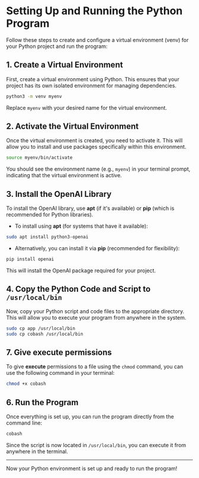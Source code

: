 
# Setting Up and Running the Python Program

Follow these steps to create and configure a virtual environment (venv) for your Python project and run the program:

## 1. Create a Virtual Environment

First, create a virtual environment using Python. This ensures that your project has its own isolated environment for managing dependencies.

```bash
python3 -m venv myenv
```

Replace `myenv` with your desired name for the virtual environment.

## 2. Activate the Virtual Environment

Once the virtual environment is created, you need to activate it. This will allow you to install and use packages specifically within this environment.

```bash
source myenv/bin/activate
```

You should see the environment name (e.g., `myenv`) in your terminal prompt, indicating that the virtual environment is active.

## 3. Install the OpenAI Library

To install the OpenAI library, use **apt** (if it's available) or **pip** (which is recommended for Python libraries).

- To install using **apt** (for systems that have it available):
  
```bash
sudo apt install python3-openai
```

- Alternatively, you can install it via **pip** (recommended for flexibility):

```bash
pip install openai
```

This will install the OpenAI package required for your project.

## 4. Copy the Python Code and Script to `/usr/local/bin`

Now, copy your Python script and code files to the appropriate directory. This will allow you to execute your program from anywhere in the system.

```bash
sudo cp app /usr/local/bin
sudo cp cobash /usr/local/bin
```
## 7. Give execute permissions

To give **execute** permissions to a file using the `chmod` command, you can use the following command in your terminal:

```bash
chmod +x cobash
```

## 6. Run the Program

Once everything is set up, you can run the program directly from the command line:

```bash
cobash
```

Since the script is now located in `/usr/local/bin`, you can execute it from anywhere in the terminal.

---

Now your Python environment is set up and ready to run the program!

